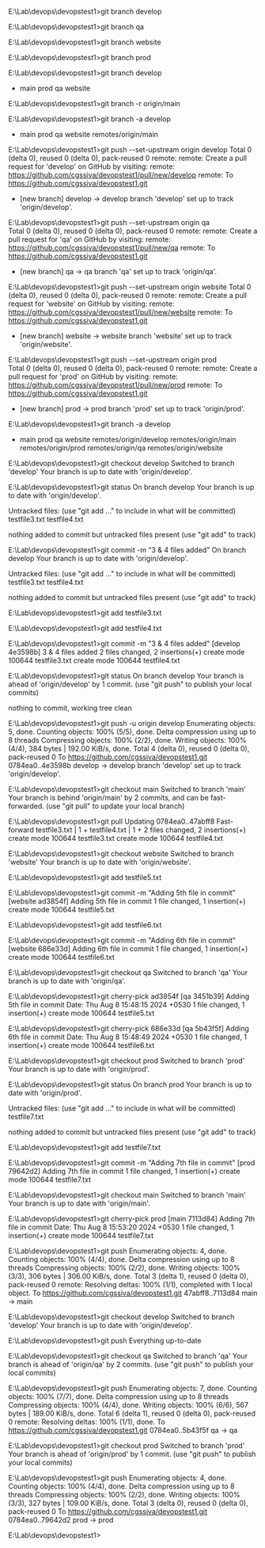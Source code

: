 E:\Lab\devops\devopstest1>git branch develop

E:\Lab\devops\devopstest1>git branch qa

E:\Lab\devops\devopstest1>git branch website

E:\Lab\devops\devopstest1>git branch prod

E:\Lab\devops\devopstest1>git branch
  develop
* main
  prod
  qa
  website

E:\Lab\devops\devopstest1>git branch -r
  origin/main

E:\Lab\devops\devopstest1>git branch -a
  develop
* main
  prod
  qa
  website
  remotes/origin/main

E:\Lab\devops\devopstest1>git push --set-upstream origin develop
Total 0 (delta 0), reused 0 (delta 0), pack-reused 0
remote:
remote: Create a pull request for 'develop' on GitHub by visiting:
remote:      https://github.com/cgssiva/devopstest1/pull/new/develop
remote:
To https://github.com/cgssiva/devopstest1.git
 * [new branch]      develop -> develop
branch 'develop' set up to track 'origin/develop'.

E:\Lab\devops\devopstest1>git push --set-upstream origin qa     
Total 0 (delta 0), reused 0 (delta 0), pack-reused 0
remote: 
remote: Create a pull request for 'qa' on GitHub by visiting:
remote:      https://github.com/cgssiva/devopstest1/pull/new/qa
remote: 
To https://github.com/cgssiva/devopstest1.git
 * [new branch]      qa -> qa
branch 'qa' set up to track 'origin/qa'.

E:\Lab\devops\devopstest1>git push --set-upstream origin website
Total 0 (delta 0), reused 0 (delta 0), pack-reused 0
remote: 
remote: Create a pull request for 'website' on GitHub by visiting:
remote:      https://github.com/cgssiva/devopstest1/pull/new/website
remote:
To https://github.com/cgssiva/devopstest1.git
 * [new branch]      website -> website
branch 'website' set up to track 'origin/website'.

E:\Lab\devops\devopstest1>git push --set-upstream origin prod   
Total 0 (delta 0), reused 0 (delta 0), pack-reused 0
remote: 
remote: Create a pull request for 'prod' on GitHub by visiting:
remote:      https://github.com/cgssiva/devopstest1/pull/new/prod
remote:
To https://github.com/cgssiva/devopstest1.git
 * [new branch]      prod -> prod
branch 'prod' set up to track 'origin/prod'.

E:\Lab\devops\devopstest1>git branch -a
  develop
* main
  prod
  qa
  website
  remotes/origin/develop
  remotes/origin/main
  remotes/origin/prod
  remotes/origin/qa
  remotes/origin/website

E:\Lab\devops\devopstest1>git checkout develop
Switched to branch 'develop'
Your branch is up to date with 'origin/develop'.

E:\Lab\devops\devopstest1>git status
On branch develop
Your branch is up to date with 'origin/develop'.

Untracked files:
  (use "git add <file>..." to include in what will be committed)
        testfile3.txt
        testfile4.txt

nothing added to commit but untracked files present (use "git add" to track)

E:\Lab\devops\devopstest1>git commit -m "3 & 4 files added"
On branch develop
Your branch is up to date with 'origin/develop'.

Untracked files:
  (use "git add <file>..." to include in what will be committed)
        testfile3.txt
        testfile4.txt

nothing added to commit but untracked files present (use "git add" to track)

E:\Lab\devops\devopstest1>git add testfile3.txt

E:\Lab\devops\devopstest1>git add testfile4.txt

E:\Lab\devops\devopstest1>git commit -m "3 & 4 files added"
[develop 4e3598b] 3 & 4 files added
 2 files changed, 2 insertions(+)
 create mode 100644 testfile3.txt
 create mode 100644 testfile4.txt

E:\Lab\devops\devopstest1>git status
On branch develop
Your branch is ahead of 'origin/develop' by 1 commit.
  (use "git push" to publish your local commits)

nothing to commit, working tree clean

E:\Lab\devops\devopstest1>git push -u origin develop
Enumerating objects: 5, done.
Counting objects: 100% (5/5), done.
Delta compression using up to 8 threads
Compressing objects: 100% (2/2), done.
Writing objects: 100% (4/4), 384 bytes | 192.00 KiB/s, done.
Total 4 (delta 0), reused 0 (delta 0), pack-reused 0
To https://github.com/cgssiva/devopstest1.git
   0784ea0..4e3598b  develop -> develop
branch 'develop' set up to track 'origin/develop'.

E:\Lab\devops\devopstest1>git checkout main
Switched to branch 'main'
Your branch is behind 'origin/main' by 2 commits, and can be fast-forwarded.
  (use "git pull" to update your local branch)

E:\Lab\devops\devopstest1>git pull
Updating 0784ea0..47abff8
Fast-forward
 testfile3.txt | 1 +
 testfile4.txt | 1 +
 2 files changed, 2 insertions(+)
 create mode 100644 testfile3.txt
 create mode 100644 testfile4.txt

E:\Lab\devops\devopstest1>git checkout website
Switched to branch 'website'
Your branch is up to date with 'origin/website'.

E:\Lab\devops\devopstest1>git add testfile5.txt

E:\Lab\devops\devopstest1>git commit -m "Adding 5th file in commit"
[website ad3854f] Adding 5th file in commit
 1 file changed, 1 insertion(+)
 create mode 100644 testfile5.txt

E:\Lab\devops\devopstest1>git add testfile6.txt

E:\Lab\devops\devopstest1>git commit -m "Adding 6th file in commit"
[website 686e33d] Adding 6th file in commit
 1 file changed, 1 insertion(+)
 create mode 100644 testfile6.txt

E:\Lab\devops\devopstest1>git checkout qa
Switched to branch 'qa'
Your branch is up to date with 'origin/qa'.

E:\Lab\devops\devopstest1>git cherry-pick ad3854f
[qa 3451b39] Adding 5th file in commit
 Date: Thu Aug 8 15:48:15 2024 +0530
 1 file changed, 1 insertion(+)
 create mode 100644 testfile5.txt

E:\Lab\devops\devopstest1>git cherry-pick 686e33d
[qa 5b43f5f] Adding 6th file in commit
 Date: Thu Aug 8 15:48:49 2024 +0530
 1 file changed, 1 insertion(+)
 create mode 100644 testfile6.txt

E:\Lab\devops\devopstest1>git checkout prod
Switched to branch 'prod'
Your branch is up to date with 'origin/prod'.

E:\Lab\devops\devopstest1>git status
On branch prod
Your branch is up to date with 'origin/prod'.

Untracked files:
  (use "git add <file>..." to include in what will be committed)
        testfile7.txt

nothing added to commit but untracked files present (use "git add" to track)

E:\Lab\devops\devopstest1>git add testfile7.txt

E:\Lab\devops\devopstest1>git commit -m "Adding 7th file in commit"
[prod 79642d2] Adding 7th file in commit
 1 file changed, 1 insertion(+)
 create mode 100644 testfile7.txt

E:\Lab\devops\devopstest1>git checkout main
Switched to branch 'main'
Your branch is up to date with 'origin/main'.

E:\Lab\devops\devopstest1>git cherry-pick prod
[main 7113d84] Adding 7th file in commit
 Date: Thu Aug 8 15:53:20 2024 +0530
 1 file changed, 1 insertion(+)
 create mode 100644 testfile7.txt

E:\Lab\devops\devopstest1>git push
Enumerating objects: 4, done.
Counting objects: 100% (4/4), done.
Delta compression using up to 8 threads
Compressing objects: 100% (2/2), done.
Writing objects: 100% (3/3), 306 bytes | 306.00 KiB/s, done.
Total 3 (delta 1), reused 0 (delta 0), pack-reused 0
remote: Resolving deltas: 100% (1/1), completed with 1 local object.
To https://github.com/cgssiva/devopstest1.git
   47abff8..7113d84  main -> main

E:\Lab\devops\devopstest1>git checkout develop
Switched to branch 'develop'
Your branch is up to date with 'origin/develop'.

E:\Lab\devops\devopstest1>git push 
Everything up-to-date

E:\Lab\devops\devopstest1>git checkout qa 
Switched to branch 'qa'
Your branch is ahead of 'origin/qa' by 2 commits.
  (use "git push" to publish your local commits)

E:\Lab\devops\devopstest1>git push
Enumerating objects: 7, done.
Counting objects: 100% (7/7), done.
Delta compression using up to 8 threads
Compressing objects: 100% (4/4), done.
Writing objects: 100% (6/6), 567 bytes | 189.00 KiB/s, done.
Total 6 (delta 1), reused 0 (delta 0), pack-reused 0
remote: Resolving deltas: 100% (1/1), done.
To https://github.com/cgssiva/devopstest1.git
   0784ea0..5b43f5f  qa -> qa

E:\Lab\devops\devopstest1>git checkout prod
Switched to branch 'prod'
Your branch is ahead of 'origin/prod' by 1 commit.
  (use "git push" to publish your local commits)

E:\Lab\devops\devopstest1>git push
Enumerating objects: 4, done.
Counting objects: 100% (4/4), done.
Delta compression using up to 8 threads
Compressing objects: 100% (2/2), done.
Writing objects: 100% (3/3), 327 bytes | 109.00 KiB/s, done.
Total 3 (delta 0), reused 0 (delta 0), pack-reused 0
To https://github.com/cgssiva/devopstest1.git
   0784ea0..79642d2  prod -> prod

E:\Lab\devops\devopstest1>
